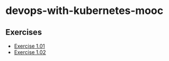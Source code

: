 # devops-with-kubernetes-mooc

## Exercises
- [Exercise 1.01](./log-output/exercise1_01.md)
- [Exercise 1.02](./todo-app//exercise1_02.md)
